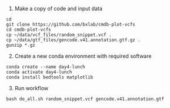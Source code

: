 1. Make a copy of code and input data

```
cd
git clone https://github.com/bxlab/cmdb-plot-vcfs
cd cmdb-plot-vcfs
cp ~/data/vcf_files/random_snippet.vcf .
cp ~/data/gtf_files/gencode.v41.annotation.gtf.gz .
gunzip *.gz
```

2. Create a new conda environment with required software

```
conda create --name day4-lunch
conda activate day4-lunch
conda install bedtools matplotlib
```

3. Run workflow

```
bash do_all.sh random_snippet.vcf gencode.v41.annotation.gtf
```

